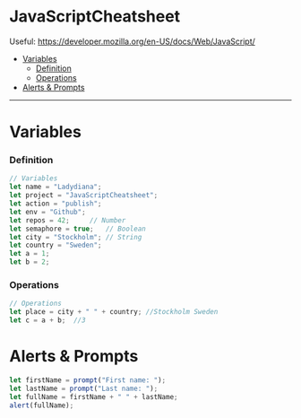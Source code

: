 # JavaScriptCheatsheet

Useful: https://developer.mozilla.org/en-US/docs/Web/JavaScript/

- [Variables](#variables)
    + [Definition](#definition)
    + [Operations](#operations)
- [Alerts & Prompts](#alerts---prompts)


--------------------------------
# Variables

### Definition
```javascript
// Variables
let name = "Ladydiana";
let project = "JavaScriptCheatsheet";
let action = "publish";
let env = "Github";
let repos = 42;		// Number
let semaphore = true;	// Boolean
let city = "Stockholm";	// String
let country = "Sweden";
let a = 1;
let b = 2;
```


### Operations
```javascript
// Operations
let place = city + " " + country; //Stockholm Sweden
let c = a + b; 	//3
```

# Alerts & Prompts
```javascript
let firstName = prompt("First name: ");
let lastName = prompt("Last name: ");
let fullName = firstName + " " + lastName;
alert(fullName);
```